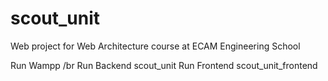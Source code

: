 # scout_unit
Web project for Web Architecture course at ECAM Engineering School

Run Wampp /br
Run Backend scout_unit
Run Frontend scout_unit_frontend
